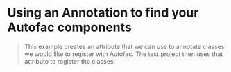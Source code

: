 # Using an Annotation to find your Autofac components

> This example creates an attribute that we can use to annotate classes we would like to register with Autofac.
The test project then uses that attribute to register the classes.